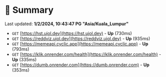 # 📖 Summary
Last updated: **1/2/2024, 10:43:47 PG "Asia/Kuala_Lumpur"**

- `GET` [https://hst.ujol.dev](https://hst.ujol.dev) - **Up** (730ms)
- `GET` [https://reddviz.ujol.dev](https://reddviz.ujol.dev) - **Up** (935ms)
- `GET` [https://memeapi.cyclic.app](https://memeapi.cyclic.app) - **Up** (793ms)
- `GET` [https://klik.onrender.com/health](https://klik.onrender.com/health) - **Up** (335ms)
- `GET` [https://dumb.onrender.com](https://dumb.onrender.com) - **Up** (353ms)
